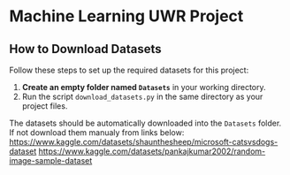 # Machine Learning UWR Project

## How to Download Datasets
Follow these steps to set up the required datasets for this project:

1. **Create an empty folder named `Datasets`** in your working directory.
2. Run the script `download_datasets.py` in the same directory as your project files.

The datasets should be automatically downloaded into the `Datasets` folder.
If not download them manualy from links below:
https://www.kaggle.com/datasets/shaunthesheep/microsoft-catsvsdogs-dataset
https://www.kaggle.com/datasets/pankajkumar2002/random-image-sample-dataset